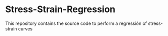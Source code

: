 # Stress-Strain-Regression
This repository contains the source code to perform a regressión of stress-strain curves
